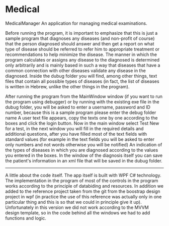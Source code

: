 # Medical
MedicalManager An application for managing medical examinations.

Before running the program, it is important to emphasize that this is just a sample program that diagnoses any
diseases (and non-profit of course) that the person diagnosed should answer and then get a 
report on what type of disease should be referred to refer him to appropriate 
treatment or recommendations to help minimize the disease. The manner in which the program 
calculates or assigns any disease to the diagnosed is determined only arbitrarily and is mainly based in such a way that diseases that have a common connection with other diseases validate any disease in the diagnosed. Inside the dubug folder you will find, among other things, text files that contain all possible types of diseases (in fact, the list of diseases is written in Hebrew, unlike the other things in the program).

After running the program from the MainWindow window (if you want to run the program using debugger) or by running with the existing exe file in the dubug folder, you will be asked to enter a username, password and ID number, 
because this is a sample program please enter the debug folder name A user text file appears, copy the texts one by one according to the boxes and click the
login button. Now in the main window select Test New for a test, in the next window you will fill in the required details and additional questions, 
after you have filled most of the text fields with standard values 
​​(for example in the text fields you will be asked to enter only numbers and not words otherwise you will be notified) 
An indication of the types of diseases in which you are diagnosed according to the values ​​you entered in the boxes. 
In the window of the diagnosis itself you can save the patient's information in an xml file that will be saved in the dubug folder. 
*** 
A little about the code itself. The app itself is built with WPF C# technology. The implementation in the program of most of the controls in the program works according to the principle of databiding and resources. In addition we added to the reference project taken from the git from the boostrap design project in wpf (in practice the use of this reference was actually only in one particular thing and this is so that we could in principle give it up). Unfortunately in this version we did not work according to the MVVM design template, so in the code behind all the windows we had to add functions and logic.
